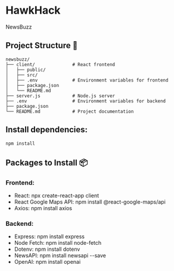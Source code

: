 # HawkHack
NewsBuzz

## Project Structure 📂
```
newsbuzz/
├── client/              # React frontend
│   ├── public/
│   ├── src/
│   ├── .env             # Environment variables for frontend
│   ├── package.json
│   └── README.md
├── server.js            # Node.js server
├── .env                 # Environment variables for backend
├── package.json
└── README.md            # Project documentation
```
## Install dependencies:
```bash
npm install
```
## Packages to Install 📦
### Frontend:
- React: npx create-react-app client
- React Google Maps API: npm install @react-google-maps/api
- Axios: npm install axios
### Backend:
- Express: npm install express
- Node Fetch: npm install node-fetch
- Dotenv: npm install dotenv
- NewsAPI: npm install newsapi --save
- OpenAI: npm install openai
